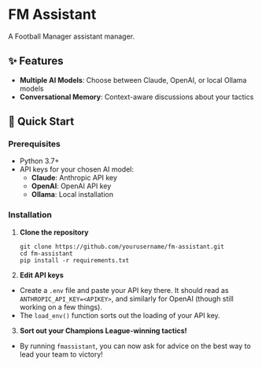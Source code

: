 # FM Assistant

A Football Manager assistant manager. 

## ✨ Features

- **Multiple AI Models**: Choose between Claude, OpenAI, or local Ollama models
- **Conversational Memory**: Context-aware discussions about your tactics

## 🚀 Quick Start

### Prerequisites

- Python 3.7+
- API keys for your chosen AI model:
  - **Claude**: Anthropic API key
  - **OpenAI**: OpenAI API key  
  - **Ollama**: Local installation

### Installation

1. **Clone the repository**
   ```
   git clone https://github.com/yourusername/fm-assistant.git
   cd fm-assistant
   pip install -r requirements.txt
   ```

2. **Edit API keys**
- Create a `.env` file and paste your API key there. It should read as `ANTHROPIC_API_KEY=<APIKEY>`, and similarly for OpenAI (though still working on a few things). 
- The `load_env()` function sorts out the loading of your API key.

3. **Sort out your Champions League-winning tactics!**
- By running `fmassistant`, you can now ask for advice on the best way to lead your team to victory!
